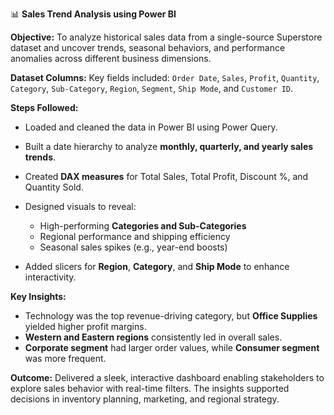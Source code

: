 📊 **Sales Trend Analysis using Power BI**

**Objective:**
To analyze historical sales data from a single-source Superstore dataset and uncover trends, seasonal behaviors, and performance anomalies across different business dimensions.

**Dataset Columns:**
Key fields included: `Order Date`, `Sales`, `Profit`, `Quantity`, `Category`, `Sub-Category`, `Region`, `Segment`, `Ship Mode`, and `Customer ID`.

**Steps Followed:**

* Loaded and cleaned the data in Power BI using Power Query.
* Built a date hierarchy to analyze **monthly, quarterly, and yearly sales trends**.
* Created **DAX measures** for Total Sales, Total Profit, Discount %, and Quantity Sold.
* Designed visuals to reveal:

  * High-performing **Categories and Sub-Categories**
  * Regional performance and shipping efficiency
  * Seasonal sales spikes (e.g., year-end boosts)
* Added slicers for **Region**, **Category**, and **Ship Mode** to enhance interactivity.

**Key Insights:**

* Technology was the top revenue-driving category, but **Office Supplies** yielded higher profit margins.
* **Western and Eastern regions** consistently led in overall sales.
* **Corporate segment** had larger order values, while **Consumer segment** was more frequent.

**Outcome:**
Delivered a sleek, interactive dashboard enabling stakeholders to explore sales behavior with real-time filters. The insights supported decisions in inventory planning, marketing, and regional strategy.

